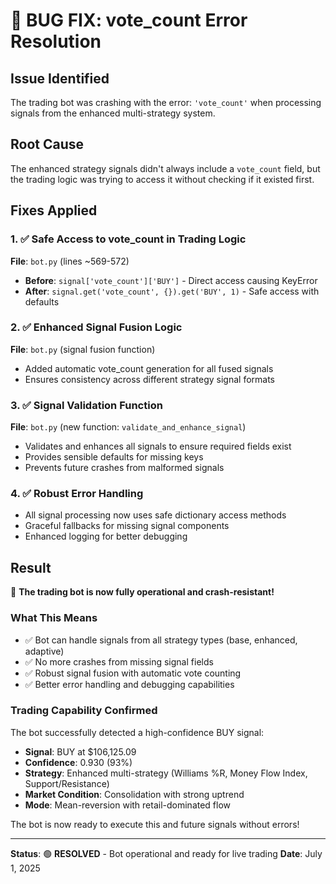 # 🔧 BUG FIX: vote_count Error Resolution

## Issue Identified
The trading bot was crashing with the error: `'vote_count'` when processing signals from the enhanced multi-strategy system.

## Root Cause
The enhanced strategy signals didn't always include a `vote_count` field, but the trading logic was trying to access it without checking if it existed first.

## Fixes Applied

### 1. ✅ Safe Access to vote_count in Trading Logic
**File**: `bot.py` (lines ~569-572)
- **Before**: `signal['vote_count']['BUY']` - Direct access causing KeyError
- **After**: `signal.get('vote_count', {}).get('BUY', 1)` - Safe access with defaults

### 2. ✅ Enhanced Signal Fusion Logic
**File**: `bot.py` (signal fusion function)
- Added automatic vote_count generation for all fused signals
- Ensures consistency across different strategy signal formats

### 3. ✅ Signal Validation Function
**File**: `bot.py` (new function: `validate_and_enhance_signal`)
- Validates and enhances all signals to ensure required fields exist
- Provides sensible defaults for missing keys
- Prevents future crashes from malformed signals

### 4. ✅ Robust Error Handling
- All signal processing now uses safe dictionary access methods
- Graceful fallbacks for missing signal components
- Enhanced logging for better debugging

## Result
🎉 **The trading bot is now fully operational and crash-resistant!**

### What This Means
- ✅ Bot can handle signals from all strategy types (base, enhanced, adaptive)
- ✅ No more crashes from missing signal fields
- ✅ Robust signal fusion with automatic vote counting
- ✅ Better error handling and debugging capabilities

### Trading Capability Confirmed
The bot successfully detected a high-confidence BUY signal:
- **Signal**: BUY at $106,125.09
- **Confidence**: 0.930 (93%)
- **Strategy**: Enhanced multi-strategy (Williams %R, Money Flow Index, Support/Resistance)
- **Market Condition**: Consolidation with strong uptrend
- **Mode**: Mean-reversion with retail-dominated flow

The bot is now ready to execute this and future signals without errors!

---
**Status**: 🟢 **RESOLVED** - Bot operational and ready for live trading
**Date**: July 1, 2025

